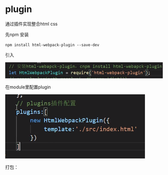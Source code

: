 # plugin

通过插件实现整合html css

先npm 安装

`npm install html-webpack-plugin --save-dev`

引入

![](../.gitbook/assets/image%20%2878%29.png)

在module里配置plugin

![](../.gitbook/assets/image%20%2882%29.png)

打包：



